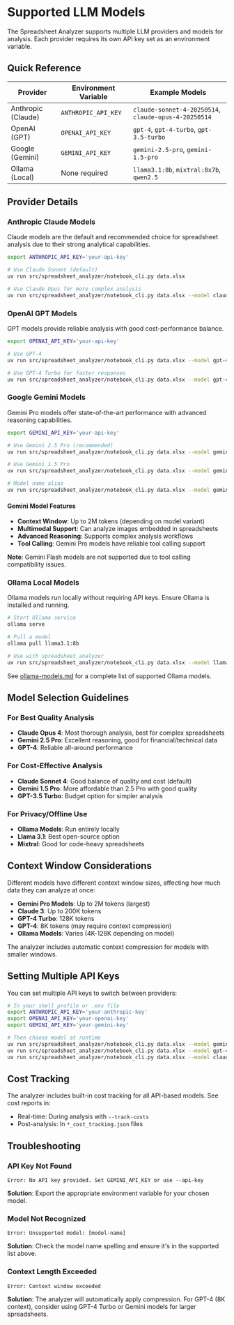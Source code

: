# Supported LLM Models

The Spreadsheet Analyzer supports multiple LLM providers and models for analysis. Each provider requires its own API key set as an environment variable.

## Quick Reference

| Provider           | Environment Variable | Example Models                                       |
| ------------------ | -------------------- | ---------------------------------------------------- |
| Anthropic (Claude) | `ANTHROPIC_API_KEY`  | `claude-sonnet-4-20250514`, `claude-opus-4-20250514` |
| OpenAI (GPT)       | `OPENAI_API_KEY`     | `gpt-4`, `gpt-4-turbo`, `gpt-3.5-turbo`              |
| Google (Gemini)    | `GEMINI_API_KEY`     | `gemini-2.5-pro`, `gemini-1.5-pro`                   |
| Ollama (Local)     | None required        | `llama3.1:8b`, `mixtral:8x7b`, `qwen2.5`             |

## Provider Details

### Anthropic Claude Models

Claude models are the default and recommended choice for spreadsheet analysis due to their strong analytical capabilities.

```bash
export ANTHROPIC_API_KEY='your-api-key'

# Use Claude Sonnet (default)
uv run src/spreadsheet_analyzer/notebook_cli.py data.xlsx

# Use Claude Opus for more complex analysis
uv run src/spreadsheet_analyzer/notebook_cli.py data.xlsx --model claude-opus-4-20250514
```

### OpenAI GPT Models

GPT models provide reliable analysis with good cost-performance balance.

```bash
export OPENAI_API_KEY='your-api-key'

# Use GPT-4
uv run src/spreadsheet_analyzer/notebook_cli.py data.xlsx --model gpt-4

# Use GPT-4 Turbo for faster responses
uv run src/spreadsheet_analyzer/notebook_cli.py data.xlsx --model gpt-4-turbo
```

### Google Gemini Models

Gemini Pro models offer state-of-the-art performance with advanced reasoning capabilities.

```bash
export GEMINI_API_KEY='your-api-key'

# Use Gemini 2.5 Pro (recommended)
uv run src/spreadsheet_analyzer/notebook_cli.py data.xlsx --model gemini-2.5-pro

# Use Gemini 1.5 Pro
uv run src/spreadsheet_analyzer/notebook_cli.py data.xlsx --model gemini-1.5-pro

# Model name alias
uv run src/spreadsheet_analyzer/notebook_cli.py data.xlsx --model gemini-pro    # Maps to gemini-2.5-pro
```

#### Gemini Model Features

- **Context Window**: Up to 2M tokens (depending on model variant)
- **Multimodal Support**: Can analyze images embedded in spreadsheets
- **Advanced Reasoning**: Supports complex analysis workflows
- **Tool Calling**: Gemini Pro models have reliable tool calling support

**Note**: Gemini Flash models are not supported due to tool calling compatibility issues.

### Ollama Local Models

Ollama models run locally without requiring API keys. Ensure Ollama is installed and running.

```bash
# Start Ollama service
ollama serve

# Pull a model
ollama pull llama3.1:8b

# Use with spreadsheet analyzer
uv run src/spreadsheet_analyzer/notebook_cli.py data.xlsx --model llama3.1:8b
```

See [ollama-models.md](./ollama-models.md) for a complete list of supported Ollama models.

## Model Selection Guidelines

### For Best Quality Analysis

- **Claude Opus 4**: Most thorough analysis, best for complex spreadsheets
- **Gemini 2.5 Pro**: Excellent reasoning, good for financial/technical data
- **GPT-4**: Reliable all-around performance

### For Cost-Effective Analysis

- **Claude Sonnet 4**: Good balance of quality and cost (default)
- **Gemini 1.5 Pro**: More affordable than 2.5 Pro with good quality
- **GPT-3.5 Turbo**: Budget option for simpler analysis

### For Privacy/Offline Use

- **Ollama Models**: Run entirely locally
- **Llama 3.1**: Best open-source option
- **Mixtral**: Good for code-heavy spreadsheets

## Context Window Considerations

Different models have different context window sizes, affecting how much data they can analyze at once:

- **Gemini Pro Models**: Up to 2M tokens (largest)
- **Claude 3**: Up to 200K tokens
- **GPT-4 Turbo**: 128K tokens
- **GPT-4**: 8K tokens (may require context compression)
- **Ollama Models**: Varies (4K-128K depending on model)

The analyzer includes automatic context compression for models with smaller windows.

## Setting Multiple API Keys

You can set multiple API keys to switch between providers:

```bash
# In your shell profile or .env file
export ANTHROPIC_API_KEY='your-anthropic-key'
export OPENAI_API_KEY='your-openai-key'
export GEMINI_API_KEY='your-gemini-key'

# Then choose model at runtime
uv run src/spreadsheet_analyzer/notebook_cli.py data.xlsx --model gemini-2.5-pro
uv run src/spreadsheet_analyzer/notebook_cli.py data.xlsx --model gpt-4
uv run src/spreadsheet_analyzer/notebook_cli.py data.xlsx --model claude-sonnet-4-20250514
```

## Cost Tracking

The analyzer includes built-in cost tracking for all API-based models. See cost reports in:

- Real-time: During analysis with `--track-costs`
- Post-analysis: In `*_cost_tracking.json` files

## Troubleshooting

### API Key Not Found

```
Error: No API key provided. Set GEMINI_API_KEY or use --api-key
```

**Solution**: Export the appropriate environment variable for your chosen model.

### Model Not Recognized

```
Error: Unsupported model: [model-name]
```

**Solution**: Check the model name spelling and ensure it's in the supported list above.

### Context Length Exceeded

```
Error: Context window exceeded
```

**Solution**: The analyzer will automatically apply compression. For GPT-4 (8K context), consider using GPT-4 Turbo or Gemini models for larger spreadsheets.
